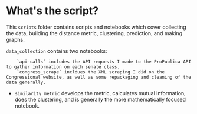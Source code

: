 # What's the script?

This `scripts` folder contains scripts and notebooks which cover collecting the data, building the distance metric, clustering, prediction, and making graphs. 

`data_collection` contains two notebooks:  

  		`api-calls` includes the API requests I made to the ProPublica API to gather information on each senate class. 
  		`congress_scrape` incldues the XML scraping I did on the Congressional website, as well as some repackaging and cleaning of the data generally. 

 - `similarity_metric` develops the metric, calculates mutual information, does the clustering, and is generally the more mathematically focused notebook. 
